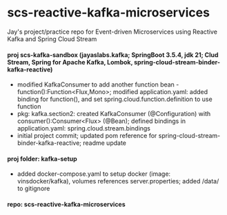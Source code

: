 # scs-reactive-kafka-microservices
Jay's project/practice repo for Event-driven Microservices using Reactive Kafka and Spring Cloud Stream

#### proj scs-kafka-sandbox (jayaslabs.kafka; SpringBoot 3.5.4, jdk 21; Clud Stream, Spring for Apache Kafka, Lombok, spring-cloud-stream-binder-kafka-reactive)
- modified KafkaConsumer to add another function bean - function():Function<Flux<String>,Mono<Void>>; modified application.yaml: added binding for function(), and set spring.cloud.function.definition to use function
- pkg: kafka.section2: created KafkaConsumer (@Configuration) with consumer():Consumer<Flux<String>> (@Bean); defined bindings in application.yaml: spring.cloud.stream.bindings
- initial project commit; updated pom reference for spring-cloud-stream-binder-kafka-reactive; readme update

#### proj folder: kafka-setup
- added docker-compose.yaml to setup docker (image: vinsdocker/kafka), volumes references server.properties; added /data/ to gitignore

#### repo: scs-reactive-kafka-microservices